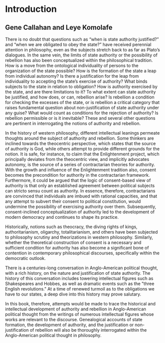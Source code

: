 # Introduction

## Gene Callahan and Leye Komolafe

There is no doubt that questions such as “when is state authority justified?” and “when we are obligated to obey the state?” have received perennial attention in philosophy, even as the subjects stretch back to as far as Plato’s dialogues. In the same vein, the limits of state authority or the possibility of rebellion has also been conceptualized within the philosophical tradition. How is a move from the ontological individuality of persons to the organization of the state possible? How is the formation of the state a leap from individual autonomy? Is there a justification for the leap from individuality to accepting the state’s exercise of authority? What binds subjects to the state in relation to obligation? How is authority exercised by the state, and are there limitations to it? To what extent can state authority be justified, and how does, or can, rebellion arise? Is rebellion a condition for checking the excesses of the state, or is rebellion a critical category that raises fundamental question about non-justification of state authority under any guise? What would count as conditions for the rejection of authority? Is rebellion permissible or is it inevitable? These and several other questions are pertinent in interrogating the notions of authority and rebellion. 

In the history of western philosophy, different intellectual leanings permeate thoughts around the subject of authority and rebellion. Some thinkers are inclined towards the theocentric perspective, which states that the source of authority is God, while others attempt to provide different grounds for the notion. It is safe, for instance, to claim that the Enlightenment project, which principally deviates from the theocentric view, and implicitly advocates autonomy, is the source of a series of contractarian theories for authority. With the growth and influence of the Enlightenment tradition also, consent becomes the precondition for authority in the contractarian framework. Furthermore, it could be argued that the logic of consent-based view of authority is that only an established agreement between political subjects can stricto sensu count as authority. In essence, therefore, contractarians are convinced that individuals are imbued with rational capacities, and that any attempt to subvert their consent to political constitution, would undermine the possibility of exercising authority over them. Subsequently, consent-inclined conceptualization of authority led to the development of modern democracy and continues to shape its practice. 

Historically, notions such as theocracy, the diving rights of kings, authoritarianism, oligarchy, totalitarianism, and others have been subjected to philosophy scrutiny and theorizations in western philosophy. Similarly, whether the theoretical construction of consent is a necessary and sufficient condition for authority has also become a significant bone of contention in contemporary philosophical discourses, specifically within the democratic outlook. 

There is a centuries-long conversation in Anglo-American political thought, with a rich history, on the nature and
justification of state authority. The history of this conversation includes towering intellectual figures such as
Shakespeares and Hobbes, as well as dramatic events such as the "three English revolutions." At a time of renewed turmoil as to the obligations we have to our states, a deep dive into this history may prove
salutary. 

In this book, therefore, attempts would be made to trace the historical and intellectual development of authority and rebellion in Anglo-American political thought from the writings of numerous intellectual figures whose works are relevant to the discourse. Genealogical accounts of state formation, the development of authority, and the justification or non-justification of rebellion will also be thoroughly interrogated within the Anglo-American political thought in philosophy. 





